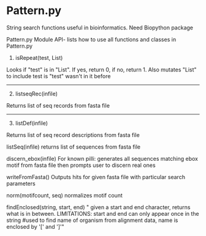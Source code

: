 # Pattern.py
String search functions useful in bioinformatics. Need Biopython package



Pattern.py Module API- lists how to use all functions and classes in Pattern.py

	                                     
1.  isRepeat(test, List)	                             
    
 Looks if "test" is in "List". If yes, return 0, if no, return 1. Also mutates "List" to include test is "test" wasn't in it before
***********

2.  listseqRec(infile)	    

Returns list of seq records from fasta file 
***********

3.  listDef(infile)	

Returns list of seq record descriptions from fasta file


listSeq(infile) 	                                 returns list of sequences from fasta file


discern_ebox(infile)                             	 For known pilli: generates all sequences matching ebox motif from fasta file then prompts user to discern real ones 


writeFromFasta()	                                Outputs hits for given fasta file with particular search parameters


norm(motifcount, seq)	                            normalizes motif count


findEnclosed(string, start, end)	" given a start and end character, returns what is in between. LIMITATIONS: start and end can only appear once in the string
#used to find name of organism from alignment data, name is enclosed by '[' and ']'"

